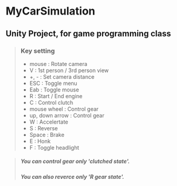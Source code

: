 # MyCarSimulation
## Unity Project, for game programming class



>### Key setting
>- mouse   : Rotate camera
>- V       : 1st person / 3rd person view
>- +, -    : Set camera distance
>- ESC     : Toggle menu
>- Eab     : Toggle mouse
>- R       : Start / End engine
>- C       : Control clutch
>- mouse wheel     : Control gear
>- up, down arrow  : Control gear
>- W       : Accelertate
>- S       : Reverse
>- Space   : Brake
>- E       : Honk
>- F       : Toggle headlight


>##### You can control gear only 'clutched state'.
>##### You can also reverce only 'R gear state'.
